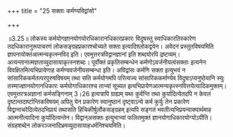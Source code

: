+++
title = "25 सक्ताः कर्मण्यविद्वांसो"

+++
  
  
॥3.25॥ लोकस्य कर्मयोगज्ञानयोगयोरधिकारानधिकारप्रकारः विदुषस्तु
स्वाधिकारतिस्कारेण तदधिकारानुरूपाचरणं लोकसङ्ग्रहप्रकारश्चोच्यते सक्ता
इत्यादिश्लोकद्वयेन। अवेदनं प्रस्तुतविषयमिति
ज्ञापनायोक्तंआत्मन्यकृत्स्नविद इति। एवमुत्तरत्रविद्वानज्ञानां इति
शब्दयोरपि द्रष्टव्यम्। अत्यन्तानात्मज्ञताव्युदासायाकृत्स्नशब्दः।
पूर्वोक्तं प्रकृतिसम्बन्धेन कर्मणोऽवर्जनीयत्वंसक्ताः इत्यनेन
विवक्षितमित्यभिप्रायेणाह कर्मण्यवर्जनीयसम्बन्धा इति। अविद्वांसः कर्मणि
सक्ता इत्युभयं न सांसारिककर्मतत्परपुरुषविषयम् तथा सति कर्मयोगमपि
परित्यज्य सांसारिककर्माण्येव विदुषाऽप्यनुष्ठेयानि स्युः
तस्माज्ज्ञानयोगानधिकारः कर्मयोगाधिकारश्च ताभ्यां सूच्यत
इत्यभिप्रायेणआत्मन्यकृत्स्नवित्तयेत्यादिकमुक्तम्। एवमुत्तरत्रअज्ञानां
कर्मसङ्गिनाम् 3।26 इत्यत्रापि ग्राह्यम् यथा कुर्वन्ति तथा
कुर्यादित्येतदपि न केवलं दृष्टान्तदार्ष्टान्तिकविषयम् अपितु येन प्रकारेण
स्वानुष्ठानं दृष्ट्वाऽन्ये कर्म कुर्युः तेन प्रकारेण
विद्वानाचरेदित्येतदभिप्रायं तथासति हिचिकीर्षुर्लोकसङ्ग्रहम् इत्यपि
सङ्गतं भवतीत्यभिप्रयन्वाक्यार्थमाह आत्मनीत्यादिना
कुर्यादित्यन्तेन। विद्वान्असक्तः इत्युभाभ्यां फलितमुक्तं
ज्ञानयोगाधिकारयोग्योऽपीति। संग्रहशब्देन
लोकरञ्जनादिभ्रमव्युदासायाहधर्मनिश्चयमिति।  
  
